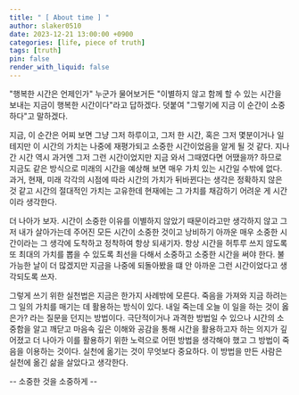 ```yaml
---
title: " [ About time ] "
author: slaker0510
date: 2023-12-21 13:00:00 +0900
categories: [life, piece of truth]
tags: [truth]
pin: false
render_with_liquid: false
---
```


"행복한 시간은 언제인가" 누군가 물어보거든 "이별하지 않고 함께 할 수 있는 시간을 보내는 지금이 행복한 시간이다"라고 답하겠다. 덧붙여 "그렇기에 지금 이 순간이 소중하다"고 말하겠다.

지금, 이 순간은 어찌 보면 그냥 그저 하루이고, 그저 한 시간, 혹은 그저 몇분이거나 일 테지만 이 시간의 가치는 나중에 재평가되고 소중한 시간이었음을 알게 될 것 같다. 지나간 시간 역시 과거엔 그저 그런 시간이었지만 지금 와서 그때였다면 어땠을까? 하므로 지금도 같은 방식으로 미래의 시간을 예상해 보면 매우 가치 있는 시간일 수밖에 없다. 과거, 현재, 미래 각각의 시점에 따라 시간의 가치가 뒤바뀐다는 생각은 정확하지 않은 것 같고 시간의 절대적인 가치는 고유한데 현재에는 그 가치를 채감하기 어려운 게 시간이라 생각한다.

더 나아가 보자. 시간이 소중한 이유를 이별하지 않았기 때문이라고만 생각하지 않고 그저 내가 살아가는데 주어진 모든 시간이 소중한 것이고 낭비하기 아까운 매우 소중한 시간이라는 그 생각에 도착하고 정착하여 항상 되새기자.
항상 시간을 허투루 쓰지 않도록 또 최대의 가치를 뽑을 수 있도록 최선을 다해서 소중하고 소중한 시간을 써야 한다. 불가능한 날이 더 많겠지만 지금을 나중에 되돌아봤을 떄 안 아까운 그런 시간이었다고 생각되도록 쓰자.

그렇게 쓰기 위한 실천법은 지금은 한가지 사례밖에 모른다. 죽음을 가져와 지금 하려는 그 일의 가치를 매기는 데 활용하는 방식이 있다. 내일 죽는데 오늘 이 일을 하는 것이 옳은가? 라는 질문을 던지는 방법이다. 극단적이거나 과격한 방법일 수 있으나 시간의 소중함을 알고 깨닫고 마음속 깊은 이해와 공감을 통해 시간을 활용하고자 하는 의지가 깊어졌고 더 나아가 이를 활용하기 위한 노력으로 어떤 방법을 생각해야 했고 그 방법이 죽음을 이용하는 것이다. 실천에 옮기는 것이 무엇보다 중요하다. 이 방법을 만든 사람은 실천에 옮긴 삶을 살았다고 생각한다.

-- 소중한 것을 소중하게  -- 



